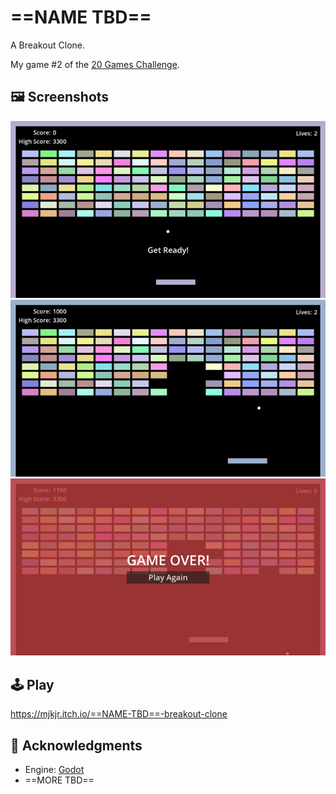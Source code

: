 # ==NAME TBD==
A Breakout Clone.

My game #2 of the [20 Games Challenge](https://20_games_challenge.gitlab.io/).

## 🖼️ Screenshots

![Screenshot](screenshots/Screenshot.png)
![Screenshot2](screenshots/Screenshot2.png)
![Screenshot3](screenshots/Screenshot3.png)

## 🕹️ Play

https://mjkjr.itch.io/==NAME-TBD==-breakout-clone

## 👋 Acknowledgments

- Engine: [Godot](https://godotengine.org/)
- ==MORE TBD==


